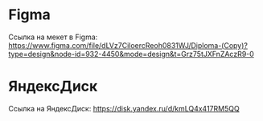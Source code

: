 # Figma

Ссылка на мекет в Figma: https://www.figma.com/file/dLVz7CiloercReoh0831WJ/Diploma-(Copy)?type=design&node-id=932-4450&mode=design&t=Grz75tJXFnZAczR9-0

# ЯндексДиск

Ссылка на ЯндексДиск: https://disk.yandex.ru/d/kmLQ4x417RM5QQ
